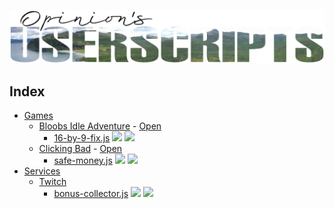 ![Logo](/.meta/logo.png)

## Index
 - [Games](/Games)
   - [Bloobs Idle Adventure](/Games/Bloobs%20Idle%20Adventure) - [Open](https://dev-bloob.itch.io/bloobsadventureidle)
     - [16-by-9-fix.js](/Games/Bloobs%20Idle%20Adventure/16-by-9-fix.js) ![](https://badgen.net/badge/color/v1.0.2/blue?label=&scale=0.85) ![](https://badgen.net/badge/color/2024-04-23/gray?label=&scale=0.85)
   - [Clicking Bad](/Games/Clicking%20Bad) - [Open](http://clickingbad.nullism.com/)
     - [safe-money.js](/Games/Clicking%20Bad/safe-money.js) ![](https://badgen.net/badge/color/v1.0.1/blue?label=&scale=0.85) ![](https://badgen.net/badge/color/2024-04-23/gray?label=&scale=0.85)
 - [Services](/Services)
   - [Twitch](/Twitch)
     - [bonus-collector.js](/Services/Twitch/bonus-collector.js) ![](https://badgen.net/badge/color/v1.0.1/blue?label=&scale=0.85) ![](https://badgen.net/badge/color/2024-04-23/gray?label=&scale=0.85)
